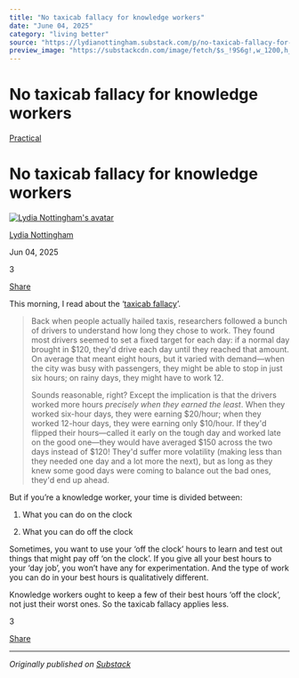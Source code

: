 ```yaml
---
title: "No taxicab fallacy for knowledge workers"
date: "June 04, 2025"
category: "living better"
source: "https://lydianottingham.substack.com/p/no-taxicab-fallacy-for-knowledge"
preview_image: "https://substackcdn.com/image/fetch/$s_!9S6g!,w_1200,h_600,c_fill,f_jpg,q_auto:good,fl_progressive:steep,g_auto/https%3A%2F%2Fsubstack-post-media.s3.amazonaws.com%2Fpublic%2Fimages%2F5f54e66e-d244-4c7c-9079-2f83e52f00c3_724x543.jpeg"
---
```


# No taxicab fallacy for knowledge workers

[Practical](https://lydianottingham.substack.com/s/practical/?utm_source=substack&utm_medium=menu)

# No taxicab fallacy for knowledge workers

[![Lydia Nottingham's avatar](https://substackcdn.com/image/fetch/$s_!vtly!,w_36,h_36,c_fill,f_auto,q_auto:good,fl_progressive:steep/https%3A%2F%2Fsubstack-post-media.s3.amazonaws.com%2Fpublic%2Fimages%2F00b9f6ba-3b98-4eab-af7a-8b677e3d2c62_1126x1126.jpeg)](https://substack.com/@lydianottingham)

[Lydia Nottingham](https://substack.com/@lydianottingham)

Jun 04, 2025

3

[](https://lydianottingham.substack.com/p/no-taxicab-fallacy-for-knowledge/comments)

[Share](javascript:void\(0\))

This morning, I read about the ‘[taxicab fallacy](https://kaleidoscopemind.substack.com/p/beware-the-taxicab-fallacy)’.

> Back when people actually hailed taxis, researchers followed a bunch of drivers to understand how long they chose to work. They found most drivers seemed to set a fixed target for each day: if a normal day brought in $120, they'd drive each day until they reached that amount. On average that meant eight hours, but it varied with demand—when the city was busy with passengers, they might be able to stop in just six hours; on rainy days, they might have to work 12.
> 
> Sounds reasonable, right? Except the implication is that the drivers worked more hours _precisely when they earned the least_. When they worked six-hour days, they were earning $20/hour; when they worked 12-hour days, they were earning only $10/hour. If they'd flipped their hours—called it early on the tough day and worked late on the good one—they would have averaged $150 across the two days instead of $120! They'd suffer more volatility (making less than they needed one day and a lot more the next), but as long as they knew some good days were coming to balance out the bad ones, they'd end up ahead.

But if you’re a knowledge worker, your time is divided between:

  1. What you can do on the clock

  2. What you can do off the clock




Sometimes, you want to use your ‘off the clock’ hours to learn and test out things that might pay off ‘on the clock’. If you give all your best hours to your ‘day job’, you won’t have any for experimentation. And the type of work you can do in your best hours is qualitatively different.

Knowledge workers ought to keep a few of their best hours ‘off the clock’, not just their worst ones. So the taxicab fallacy applies less.

3

[](https://lydianottingham.substack.com/p/no-taxicab-fallacy-for-knowledge/comments)

[Share](javascript:void\(0\))


---

*Originally published on [Substack](https://lydianottingham.substack.com/p/no-taxicab-fallacy-for-knowledge)*
